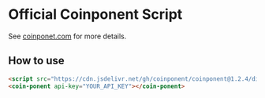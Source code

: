 # Official Coinponent Script
See [coinponet.com](https://coinponet.com) for more details.

## How to use

```html
<script src="https://cdn.jsdelivr.net/gh/coinponent/coinponent@1.2.4/dist/coinponent.js"></script>
<coin-ponent api-key="YOUR_API_KEY"></coin-ponent>
```
